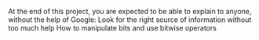 At the end of this project, you are expected to be able to explain to anyone, without the help of Google:
Look for the right source of information without too much help
How to manipulate bits and use bitwise operators
